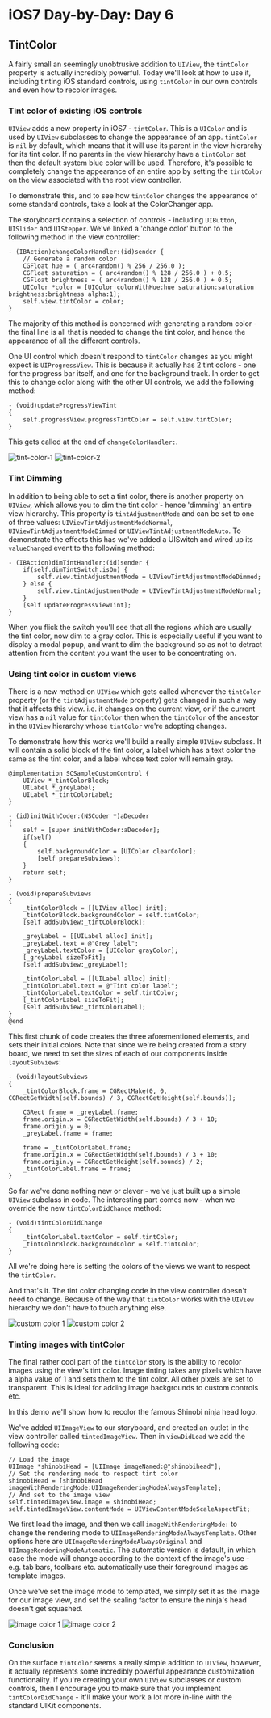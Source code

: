# iOS7 Day-by-Day: Day 6
## TintColor

A fairly small an seemingly unobtrusive addition to `UIView`, the `tintColor`
property is actually incredibly powerful. Today we'll look at how to use it,
including tinting iOS standard controls, using `tintColor` in our own controls
and even how to recolor images.

### Tint color of existing iOS controls

`UIView` adds a new property in iOS7 - `tintColor`. This is a `UIColor` and is
used by `UIView` subclasses to change the appearance of an app. `tintColor` is
`nil` by default, which means that it will use its parent in the view hierarchy
for its tint color. If no parents in the view hierarchy have a `tintColor` set
then the default system blue color will be used. Therefore, it's possible to
completely change the appearance of an entire app by setting the `tintColor` on
the view associated with the root view controller.

To demonstrate this, and to see how `tintColor` changes the appearance of some
standard controls, take a look at the ColorChanger app.

The storyboard contains a selection of controls - including `UIButton`, `UISlider`
and `UIStepper`. We've linked a 'change color' button to the following method in
the view controller:

    - (IBAction)changeColorHandler:(id)sender {
        // Generate a random color
        CGFloat hue = ( arc4random() % 256 / 256.0 );
        CGFloat saturation = ( arc4random() % 128 / 256.0 ) + 0.5;
        CGFloat brightness = ( arc4random() % 128 / 256.0 ) + 0.5;
        UIColor *color = [UIColor colorWithHue:hue saturation:saturation brightness:brightness alpha:1];
        self.view.tintColor = color;
    }

The majority of this method is concerned with generating a random color - the
final line is all that is needed to change the tint color, and hence the appearance
of all the different controls.

One UI control which doesn't respond to `tintColor` changes as you might expect
is `UIProgressView`. This is because it actually has 2 tint colors - one for the
progress bar itself, and one for the background track. In order to get this to
change color along with the other UI controls, we add the following method:

    - (void)updateProgressViewTint
    {
        self.progressView.progressTintColor = self.view.tintColor;
    }

This gets called at the end of `changeColorHandler:`.

![tint-color-1](img/tint-color-1.png)
![tint-color-2](img/tint-color-2.png)

### Tint Dimming

In addition to being able to set a tint color, there is another property on
`UIView`, which allows you to dim the tint color - hence 'dimming' an entire
view hierarchy. This property is `tintAdjustmentMode` and can be set to one of
three values: `UIViewTintAdjustmentModeNormal`, `UIViewTintAdjustmentModeDimmed` or
`UIViewTintAdjustmentModeAuto`. To demonstrate the effects this has we've added
a UISwitch and wired up its `valueChanged` event to the following method:

    - (IBAction)dimTintHandler:(id)sender {
        if(self.dimTintSwitch.isOn) {
            self.view.tintAdjustmentMode = UIViewTintAdjustmentModeDimmed;
        } else {
            self.view.tintAdjustmentMode = UIViewTintAdjustmentModeNormal;
        }
        [self updateProgressViewTint];
    }

When you flick the switch you'll see that all the regions which are usually the
tint color, now dim to a gray color. This is especially useful if you want to
display a modal popup, and want to dim the background so as not to detract attention
from the content you want the user to be concentrating on.


### Using tint color in custom views

There is a new method on `UIView` which gets called whenever the `tintColor`
property (or the `tintAdjustmentMode` property) gets changed in such a way that
it affects this view. i.e. it changes on the current view, or if the current
view has a `nil` value for `tintColor` then when the `tintColor` of the ancestor
in the `UIView` hierarchy whose `tintColor` we're adopting changes.

To demonstrate how this works we'll build a really simple `UIView` subclass. It
will contain a solid block of the tint color, a label which has a text color the
same as the tint color, and a label whose text color will remain gray.

    @implementation SCSampleCustomControl {
        UIView *_tintColorBlock;
        UILabel *_greyLabel;
        UILabel *_tintColorLabel;
    }

    - (id)initWithCoder:(NSCoder *)aDecoder
    {
        self = [super initWithCoder:aDecoder];
        if(self)
        {
            self.backgroundColor = [UIColor clearColor];
            [self prepareSubviews];
        }
        return self;
    }

    - (void)prepareSubviews
    {
        _tintColorBlock = [[UIView alloc] init];
        _tintColorBlock.backgroundColor = self.tintColor;
        [self addSubview:_tintColorBlock];
        
        _greyLabel = [[UILabel alloc] init];
        _greyLabel.text = @"Grey label";
        _greyLabel.textColor = [UIColor grayColor];
        [_greyLabel sizeToFit];
        [self addSubview:_greyLabel];
        
        _tintColorLabel = [[UILabel alloc] init];
        _tintColorLabel.text = @"Tint color label";
        _tintColorLabel.textColor = self.tintColor;
        [_tintColorLabel sizeToFit];
        [self addSubview:_tintColorLabel];
    }
    @end

This first chunk of code creates the three aforementioned elements, and sets their
initial colors. Note that since we're being created from a story board, we need
to set the sizes of each of our components inside `layoutSubviews`:

    - (void)layoutSubviews
    {
        _tintColorBlock.frame = CGRectMake(0, 0, CGRectGetWidth(self.bounds) / 3, CGRectGetHeight(self.bounds));
        
        CGRect frame = _greyLabel.frame;
        frame.origin.x = CGRectGetWidth(self.bounds) / 3 + 10;
        frame.origin.y = 0;
        _greyLabel.frame = frame;
        
        frame = _tintColorLabel.frame;
        frame.origin.x = CGRectGetWidth(self.bounds) / 3 + 10;
        frame.origin.y = CGRectGetHeight(self.bounds) / 2;
        _tintColorLabel.frame = frame;
    }

So far we've done nothing new or clever - we've just built up a simple `UIView`
subclass in code. The interesting part comes now - when we override the new
`tintColorDidChange` method:

    - (void)tintColorDidChange
    {
        _tintColorLabel.textColor = self.tintColor;
        _tintColorBlock.backgroundColor = self.tintColor;
    }

All we're doing here is setting the colors of the views we want to respect the
`tintColor`.

And that's it. The tint color changing code in the view controller doesn't need
to change. Because of the way that `tintColor` works with the `UIView` hierarchy
we don't have to touch anything else.

![custom color 1](img/tint-color-custom-1.png)
![custom color 2](img/tint-color-custom-2.png)

### Tinting images with tintColor

The final rather cool part of the `tintColor` story is the ability to recolor
images using the view's tint color. Image tinting takes any pixels which have a
alpha value of 1 and sets them to the tint color. All other pixels are set to
transparent. This is ideal for adding image backgrounds to custom controls etc.

In this demo we'll show how to recolor the famous Shinobi ninja head logo.

We've added `UIImageView` to our storyboard, and created an outlet in the
view controller called `tintedImageView`. Then in `viewDidLoad` we add the following
code:

    // Load the image
    UIImage *shinobiHead = [UIImage imageNamed:@"shinobihead"];
    // Set the rendering mode to respect tint color
    shinobiHead = [shinobiHead imageWithRenderingMode:UIImageRenderingModeAlwaysTemplate];
    // And set to the image view
    self.tintedImageView.image = shinobiHead;
    self.tintedImageView.contentMode = UIViewContentModeScaleAspectFit;

We first load the image, and then we call `imageWithRenderingMode:` to change the
rendering mode to `UIImageRenderingModeAlwaysTemplate`. Other options here are
`UIImageRenderingModeAlwaysOriginal` and `UIImageRenderingModeAutomatic`. The
automatic version is default, in which case the mode will change according to the
context of the image's use - e.g. tab bars, toolbars etc. automatically use their
foreground images as template images.

Once we've set the image mode to templated, we simply set it as the image for our
image view, and set the scaling factor to ensure the ninja's head doesn't get
squashed.

![image color 1](img/tint-color-image-1.png)
![image color 2](img/tint-color-image-2.png)

### Conclusion

On the surface `tintColor` seems a really simple addition to `UIView`, however,
it actually represents some incredibly powerful appearance customization functionality.
If you're creating your own `UIView` subclasses or custom controls, then I
encourage you to make sure that you implement `tintColorDidChange` - it'll make
your work a lot more in-line with the standard UIKit components.

